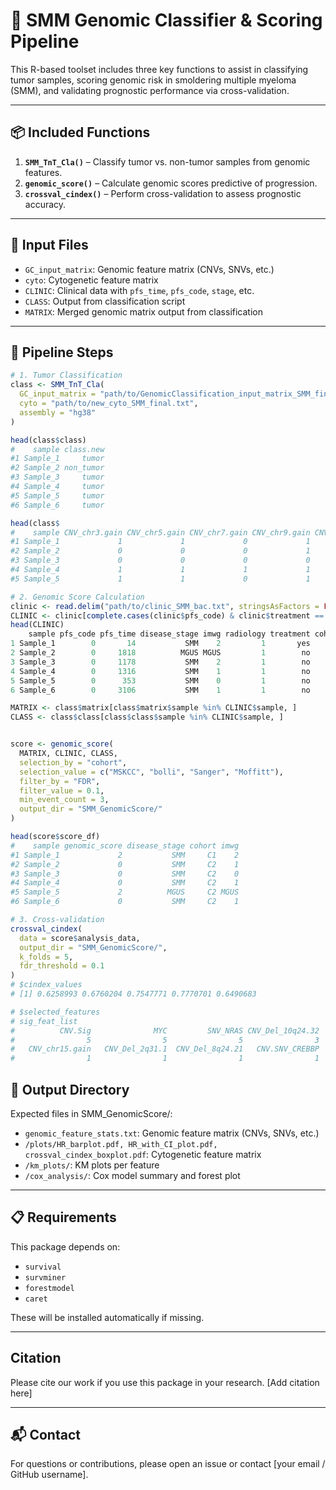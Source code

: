 # 🔬 SMM Genomic Classifier & Scoring Pipeline

This R-based toolset includes three key functions to assist in classifying tumor samples, scoring genomic risk in smoldering multiple myeloma (SMM), and validating prognostic performance via cross-validation.

---

## 📦 Included Functions

1. **`SMM_TnT_Cla()`** – Classify tumor vs. non-tumor samples from genomic features.
2. **`genomic_score()`** – Calculate genomic scores predictive of progression.
3. **`crossval_cindex()`** – Perform cross-validation to assess prognostic accuracy.

---

## 🧪 Input Files

- `GC_input_matrix`: Genomic feature matrix (CNVs, SNVs, etc.)
- `cyto`: Cytogenetic feature matrix
- `CLINIC`: Clinical data with `pfs_time`, `pfs_code`, `stage`, etc.
- `CLASS`: Output from classification script
- `MATRIX`: Merged genomic matrix output from classification

---

## 🔁 Pipeline Steps

```r
# 1. Tumor Classification
class <- SMM_TnT_Cla(
  GC_input_matrix = "path/to/GenomicClassification_input_matrix_SMM_final.txt",
  cyto = "path/to/new_cyto_SMM_final.txt",
  assembly = "hg38"
)
```
```r
head(class$class)
#    sample class.new
#1 Sample_1     tumor
#2 Sample_2 non_tumor
#3 Sample_3     tumor
#4 Sample_4     tumor
#5 Sample_5     tumor
#6 Sample_6     tumor
```

```r
head(class$
#    sample CNV_chr3.gain CNV_chr5.gain CNV_chr7.gain CNV_chr9.gain CNV_chr11.gain CNV_chr15.gain CNV_chr19.gain CNV_chr21.gain CNV_chr18.gain
#1 Sample_1             1             1             0             1              1              1              1              0              0
#2 Sample_2             0             0             0             1              0              0              0              0              0
#3 Sample_3             0             0             0             0              0              0              0              0              0
#4 Sample_4             1             1             1             1              1              1              1              1              0
#5 Sample_5             1             1             0             1              0              1              1              0              0
```

```r
# 2. Genomic Score Calculation
clinic <- read.delim("path/to/clinic_SMM_bac.txt", stringsAsFactors = FALSE)
CLINIC <- clinic[complete.cases(clinic$pfs_code) & clinic$treatment == "no", ]
head(CLINIC)
    sample pfs_code pfs_time disease_stage imwg radiology treatment cohort seq
1 Sample_1        0       14           SMM    2         1       yes     C1 wgs
2 Sample_2        0     1818          MGUS MGUS         1        no     C2 wes
3 Sample_3        0     1178           SMM    2         1        no     C2 wes
4 Sample_4        0     1316           SMM    1         1        no     C2 wes
5 Sample_5        0      353           SMM    0         1        no     C2 wes
6 Sample_6        0     3106           SMM    1         1        no     C2 wes

MATRIX <- class$matrix[class$matrix$sample %in% CLINIC$sample, ]
CLASS <- class$class[class$class$sample %in% CLINIC$sample, ]


score <- genomic_score(
  MATRIX, CLINIC, CLASS,
  selection_by = "cohort",
  selection_value = c("MSKCC", "bolli", "Sanger", "Moffitt"),
  filter_by = "FDR",
  filter_value = 0.1,
  min_event_count = 3,
  output_dir = "SMM_GenomicScore/"
)
```

```r
head(score$score_df)
#    sample genomic_score disease_stage cohort imwg
#1 Sample_1             2           SMM     C1    2
#2 Sample_2             0           SMM     C2    1
#3 Sample_3             0           SMM     C2    0
#4 Sample_4             0           SMM     C2    1
#5 Sample_5             2          MGUS     C2 MGUS
#6 Sample_6             0           SMM     C2    1
```

```r
# 3. Cross-validation
crossval_cindex(
  data = score$analysis_data,
  output_dir = "SMM_GenomicScore/",
  k_folds = 5,
  fdr_threshold = 0.1
)
# $cindex_values
# [1] 0.6258993 0.6760204 0.7547771 0.7770701 0.6490683

# $selected_features
# sig_feat_list
#          CNV.Sig              MYC         SNV_NRAS CNV_Del_10q24.32      CNV.SNV_NF1     CNV.SNV_TET2              seq        SNV_FGFR3           APOBEC 
#                5                5                5                3                3                3                3                2                1 
#   CNV_chr15.gain   CNV_Del_2q31.1  CNV_Del_8q24.21   CNV.SNV_CREBBP   CNV.SNV_DNMT3A    CNV.SNV_NCOR1     CNV.SNV_POT1   CNV.SNV_TENT5C 
#                1                1                1                1                1                1                1                1 
```

## 📂 Output Directory

Expected files in SMM_GenomicScore/:

- `genomic_feature_stats.txt`: Genomic feature matrix (CNVs, SNVs, etc.)
- `/plots/HR_barplot.pdf, HR_with_CI_plot.pdf, crossval_cindex_boxplot.pdf`: Cytogenetic feature matrix
- `/km_plots/`: KM plots per feature
- `/cox_analysis/`: Cox model summary and forest plot

---

## 📋 Requirements

This package depends on:

- `survival`
- `survminer`
- `forestmodel`
- `caret`

These will be installed automatically if missing.

---

## Citation
Please cite our work if you use this package in your research. [Add citation here]

---

## 📬 Contact

For questions or contributions, please open an issue or contact [your email / GitHub username].






